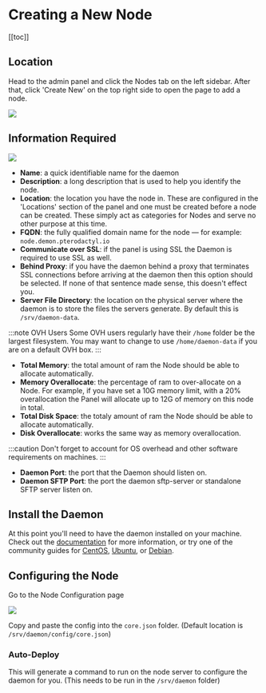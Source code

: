 # Creating a New Node

[[toc]]
 
## Location
Head to the admin panel and click the Nodes tab on the left sidebar. After that, click 'Create New' on the
top right side to open the page to add a node.

![](../../../.vuepress/public/community/config/nodes/pterodactyl_add_node_create_button.png)

## Information Required

![](../../../.vuepress/public/community/config/nodes/pterodactyl_add_node_new_page.png)

* **Name**: a quick identifiable name for the daemon
* **Description**: a long description that is used to help you identify the node.
* **Location**: the location you have the node in. These are configured in the 'Locations' section of the panel and one
must be created before a node can be created. These simply act as categories for Nodes and serve no other purpose at
this time.
* **FQDN**: the fully qualified domain name for the node — for example: `node.demon.pterodactyl.io`
* **Communicate over SSL**: if the panel is using SSL the Daemon is required to use SSL as well.
* **Behind Proxy**: if you have the daemon behind a proxy that terminates SSL connections before arriving at the daemon
then this option should be selected. If none of that sentence made sense, this doesn't effect you.
* **Server File Directory**: the location on the physical server where the daemon is to store the files the servers
generate. By default this is `/srv/daemon-data`.

:::note OVH Users
Some OVH users regularly have their `/home` folder be the largest filesystem. You may want to change to use
`/home/daemon-data` if you are on a default OVH box.
:::

* **Total Memory**: the total amount of ram the Node should be able to allocate automatically.
* **Memory Overallocate**: the percentage of ram to over-allocate on a Node. For example, if you have set a 10G memory
limit, with a 20% overallocation the Panel will allocate up to 12G of memory on this node in total.
* **Total Disk Space**: the totaly amount of ram the Node should be able to allocate automatically.
* **Disk Overallocate**: works the same way as memory overallocation.

:::caution
Don't forget to account for OS overhead and other software requirements on machines.
::: 

* **Daemon Port**: the port that the Daemon should listen on.
* **Daemon SFTP Port**: the port the daemon sftp-server or standalone SFTP server listen on.

## Install the Daemon
At this point you'll need to have the daemon installed on your machine. Check out the [documentation](/daemon/installing.md)
for more information, or try one of the community guides for [CentOS](/community/installation-guides/daemon/centos7.md),
[Ubuntu](/community/installation-guides/daemon/ubuntu1804.md), or [Debian](/community/installation-guides/daemon/debian9.md).

## Configuring the Node
Go to the Node Configuration page

![](../../../.vuepress/public/community/config/nodes/pterodactyl_add_node_config.png)

Copy and paste the config into the `core.json` folder. (Default location is `/srv/daemon/config/core.json`)

### Auto-Deploy
This will generate a command to run on the node server to configure the daemon for you. (This needs to be run in the `/srv/daemon` folder)

